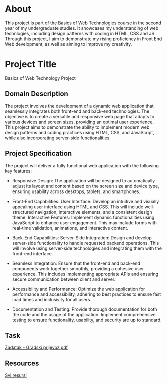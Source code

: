 # About
This project is part of the Basics of Web Technologies course in the second year of my undergraduate studies. It showcases my understanding of web technlogies, including design patterns with coding in HTML, CSS and JS. Through this project, I aim to demonstrate my rising proficiency in Front End Web development, as well as aiming to improve my creativity.

# Project Title
Basics of Web Technology Project

## Domain Description
The project involves the development of a dynamic web application that seamlessly integrates both front-end and back-end technologies. The objective is to create a versatile and responsive web page that adapts to various devices and screen sizes, providing an optimal user experience. This project aims to demonstrate the ability to implement modern web design patterns and coding practices using HTML, CSS, and JavaScript, while also incorporating server-side functionalities.

## Project Specification
The project will deliver a fully functional web application with the following key features:

* Responsive Design: The application will be designed to automatically adjust its layout and content based on the screen size and device type, ensuring usability across desktops, tablets, and smartphones.

* Front-End Capabilities:
        User Interface: Develop an intuitive and visually appealing user interface using HTML and CSS. This will include well-structured navigation, interactive elements, and a consistent design theme.
        Interactive Features: Implement dynamic functionalities using JavaScript to enhance user engagement. This may include forms with real-time validation, animations, and interactive content.

* Back-End Capabilities:
        Server-Side Integration: Design and develop server-side functionality to handle requested backend operations. This will involve using server-side technologies and integrating them with the front-end interface.

* Seamless Integration: Ensure that the front-end and back-end components work together smoothly, providing a cohesive user experience. This includes implementing appropriate APIs and ensuring secure communication between client and server.

* Accessibility and Performance: Optimize the web application for performance and accessibility, adhering to best practices to ensure fast load times and inclusivity for all users.

* Documentation and Testing: Provide thorough documentation for both the code and the usage of the application. Implement comprehensive testing to ensure functionality, usability, and security are up to standard.

## Task
[Zadatak - Gradski prijevoz.pdf](https://github.com/nrastija/PI/blob/69aa2ba4954782cabf5b9700a052828d44b31dd9/Zadatak%20-%20Gradski%20prijevoz.pdf)

## Resources
[Svi resursi](https://github.com/nrastija/PI/tree/54d2b30e410a3031be4fe727f0196133c0c066d6/Documentation)
